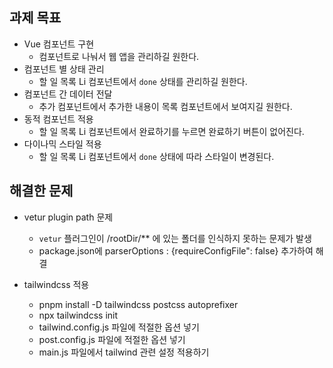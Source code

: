 ## 과제 목표

- Vue 컴포넌트 구현
  - 컴포넌트로 나눠서 웹 앱을 관리하길 원한다.
- 컴포넌트 별 상태 관리
  - 할 일 목록 Li 컴포넌트에서 `done` 상태를 관리하길 원한다.
- 컴포넌트 간 데이터 전달
  - 추가 컴포넌트에서 추가한 내용이 목록 컴포넌트에서 보여지길 원한다.
- 동적 컴포넌트 적용
  - 할 일 목록 Li 컴포넌트에서 완료하기를 누르면 완료하기 버튼이 없어진다.
- 다이나믹 스타일 적용
  - 할 일 목록 Li 컴포넌트에서 `done` 상태에 따라 스타일이 변경된다.

## 해결한 문제

- vetur plugin path 문제

  - `vetur` 플러그인이 /rootDir/\*\* 에 있는 폴더를 인식하지 못하는 문제가 발생
  - package.json에 parserOptions : {requireConfigFile": false} 추가하여 해결

- tailwindcss 적용
  - pnpm install -D tailwindcss postcss autoprefixer
  - npx tailwindcss init
  - tailwind.config.js 파일에 적절한 옵션 넣기
  - post.config.js 파일에 적절한 옵션 넣기
  - main.js 파일에서 tailwind 관련 설정 적용하기
